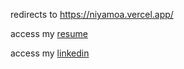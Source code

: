 redirects to https://niyamoa.vercel.app/

access my [resume](mniyasresume.pdf)

access my [linkedin](www.linkedin.com/in/niyasam)
